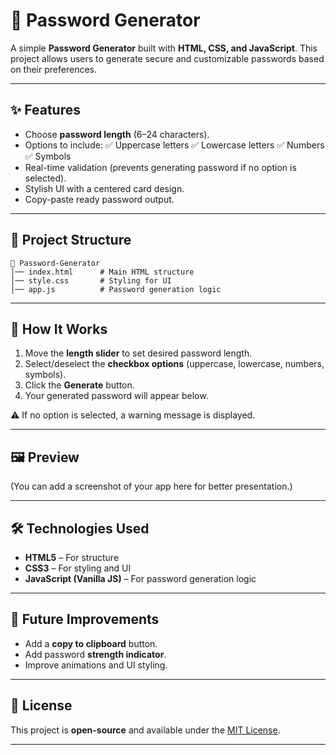 # 🔑 Password Generator

A simple **Password Generator** built with **HTML, CSS, and JavaScript**.
This project allows users to generate secure and customizable passwords based on their preferences.

---

## ✨ Features

* Choose **password length** (6–24 characters).
* Options to include:
  ✅ Uppercase letters
  ✅ Lowercase letters
  ✅ Numbers
  ✅ Symbols
* Real-time validation (prevents generating password if no option is selected).
* Stylish UI with a centered card design.
* Copy-paste ready password output.

---

## 📂 Project Structure

```
📁 Password-Generator
│── index.html      # Main HTML structure
│── style.css       # Styling for UI
│── app.js          # Password generation logic
```

---

## 🚀 How It Works

1. Move the **length slider** to set desired password length.
2. Select/deselect the **checkbox options** (uppercase, lowercase, numbers, symbols).
3. Click the **Generate** button.
4. Your generated password will appear below.

⚠ If no option is selected, a warning message is displayed.

---

## 🖼️ Preview

(You can add a screenshot of your app here for better presentation.)

---

## 🛠️ Technologies Used

* **HTML5** – For structure
* **CSS3** – For styling and UI
* **JavaScript (Vanilla JS)** – For password generation logic

---

## 📌 Future Improvements

* Add a **copy to clipboard** button.
* Add password **strength indicator**.
* Improve animations and UI styling.

---

## 📜 License

This project is **open-source** and available under the [MIT License](LICENSE).

---
